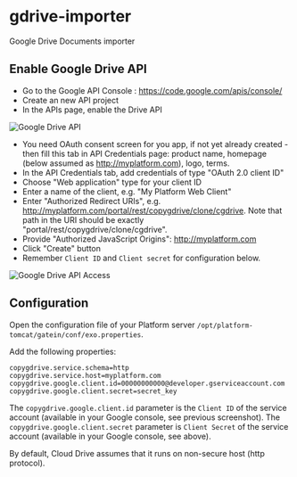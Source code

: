 # gdrive-importer
Google Drive Documents importer

Enable Google Drive API
-----------------------

- Go to the Google API Console : https://code.google.com/apis/console/
- Create an new API project
- In the APIs page, enable the Drive API

![Google Drive API](https://raw.github.com/exo-addons/cloud-drive-extension/master/documentation/readme/google-drive-api.png)

- You need OAuth consent screen for you app, if not yet already created - then fill this tab in API Credentials page: product name, homepage (below assumed as http://myplatform.com), logo, terms.
- In the API Credentials tab, add credentials of type "OAuth 2.0 client ID"
- Choose "Web application" type for your client ID 
- Enter a name of the client, e.g. "My Platform Web Client"
- Enter "Authorized Redirect URIs", e.g. http://myplatform.com/portal/rest/copygdrive/clone/cgdrive. Note that path in the URI should be exactly  "portal/rest/copygdrive/clone/cgdrive".
- Provide "Authorized JavaScript Origins": http://myplatform.com
- Click "Create" button
- Remember `Client ID` and `Client secret` for configuration below.

![Google Drive API Access](https://raw.github.com/exo-addons/cloud-drive-extension/master/documentation/readme/google-drive-access.png)

Configuration
-------------

Open the configuration file of your Platform server `/opt/platform-tomcat/gatein/conf/exo.properties`.

Add the following properties:

    copygdrive.service.schema=http
    copygdrive.service.host=myplatform.com
    copygdrive.google.client.id=00000000000@developer.gserviceaccount.com
    copygdrive.google.client.secret=secret_key

The `copygdrive.google.client.id` parameter is the `Client ID` of the service account (available in your Google console, see previous screenshot).
The `copygdrive.google.client.secret` parameter is `Client Secret` of the service account (available in your Google console, see above).

By default, Cloud Drive assumes that it runs on non-secure host (http protocol).
